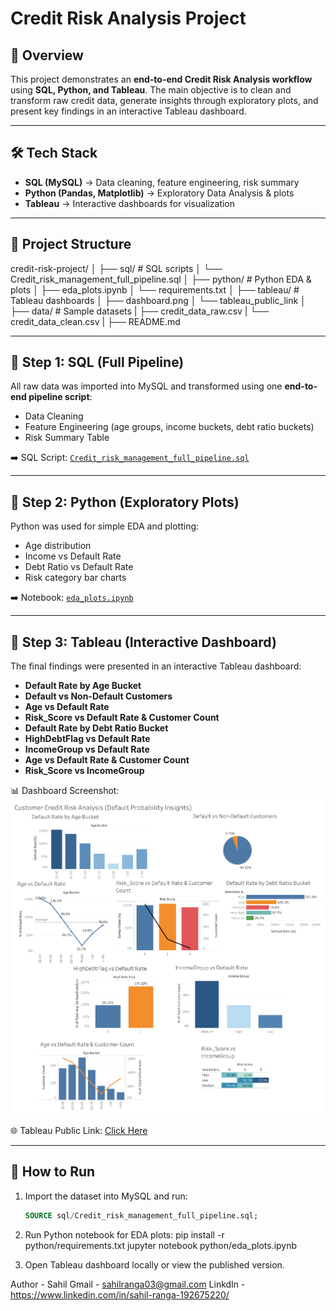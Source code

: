 # Credit Risk Analysis Project  

## 📌 Overview  
This project demonstrates an **end-to-end Credit Risk Analysis workflow** using **SQL, Python, and Tableau**. 
The main objective is to clean and transform raw credit data, generate insights through exploratory plots, and present key findings in an interactive Tableau dashboard.  

---

## 🛠️ Tech Stack  
- **SQL (MySQL)** → Data cleaning, feature engineering, risk summary  
- **Python (Pandas, Matplotlib)** → Exploratory Data Analysis & plots  
- **Tableau** → Interactive dashboards for visualization  

---

## 📂 Project Structure  
credit-risk-project/
│
├── sql/ # SQL scripts
│ └── Credit_risk_management_full_pipeline.sql
│
├── python/ # Python EDA & plots
│ ├── eda_plots.ipynb
│ └── requirements.txt
│
├── tableau/ # Tableau dashboards
│ ├── dashboard.png
│ └── tableau_public_link
│
├── data/ # Sample datasets
| ├── credit_data_raw.csv
| └── credit_data_clean.csv
|
├── README.md  

---

## 🔹 Step 1: SQL (Full Pipeline)  
All raw data was imported into MySQL and transformed using one **end-to-end pipeline script**:  
- Data Cleaning  
- Feature Engineering (age groups, income buckets, debt ratio buckets)  
- Risk Summary Table  

➡️ SQL Script: [`Credit_risk_management_full_pipeline.sql`](sql/Credit_risk_management_full_pipeline.sql)  

---

## 🔹 Step 2: Python (Exploratory Plots)  
Python was used for simple EDA and plotting:  
- Age distribution  
- Income vs Default Rate  
- Debt Ratio vs Default Rate  
- Risk category bar charts  

➡️ Notebook: [`eda_plots.ipynb`](python/eda_plots.ipynb)  

---

## 🔹 Step 3: Tableau (Interactive Dashboard)  
The final findings were presented in an interactive Tableau dashboard:  
- **Default Rate by Age Bucket**  
- **Default vs Non-Default Customers**  
- **Age vs Default Rate**
- **Risk_Score vs Default Rate & Customer Count**
- **Default Rate by Debt Ratio Bucket**
- **HighDebtFlag vs Default Rate**
- **IncomeGroup vs Default Rate**
- **Age vs Default Rate & Customer Count**
- **Risk_Score vs IncomeGroup**

📊 Dashboard Screenshot:  
![Dashboard](tableau/dashboard.png)  

🌐 Tableau Public Link: [Click Here]([your_tableau_link_here](https://public.tableau.com/views/CustomerCreditRiskAnalysisDefaultProbabilityInsights/Dashboard1?:language=en-US&:sid=&:display_count=n&:origin=viz_share_link))  

---

## 🚀 How to Run  
1. Import the dataset into MySQL and run:  
   ```sql
   SOURCE sql/Credit_risk_management_full_pipeline.sql;
   
2. Run Python notebook for EDA plots:
pip install -r python/requirements.txt
jupyter notebook python/eda_plots.ipynb

3. Open Tableau dashboard locally or view the published version.

Author -
Sahil
Gmail - sahilranga03@gmail.com
LinkdIn - https://www.linkedin.com/in/sahil-ranga-192675220/

